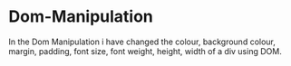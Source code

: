 # Dom-Manipulation

In the Dom Manipulation i have changed the colour, background colour, margin, padding, font size, font weight, height, width of a div using DOM.
